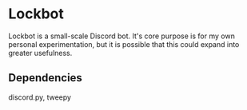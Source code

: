# Lockbot

Lockbot is a small-scale Discord bot. It's core purpose is for my own personal experimentation, but it is possible that this could expand into greater usefulness.

## Dependencies
discord.py,
tweepy
